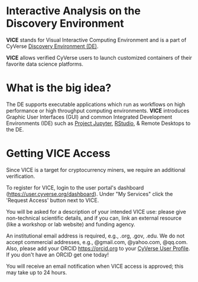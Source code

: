 # Interactive Analysis on the Discovery Environment

**VICE** stands for Visual Interactive Computing Environment and is a part of CyVerse [Discovery Environment (DE)](https://de.cyverse.org).

**VICE** allows verified CyVerse users to launch customized containers of their favorite data science platforms.

# What is the big idea?

The DE supports executable applications which run as workflows on high performance or high throughput computing environments. **VICE** introduces Graphic User Interfaces (GUI) and common Integrated Development Environments (IDE) such as [Project Jupyter](http://jupyter.org/), [RStudio](https://www.rstudio.com/), & Remote Desktops to the DE.

# Getting VICE Access

Since VICE is a target for cryptocurrency miners, we require an additional verification. 

To register for VICE, login to the user portal's dashboard (<https://user.cyverse.org/dashboard>). Under "My Services" click the 'Request Access' button next to VICE. 

You will be asked for a description of your intended VICE use: please give non-technical scientific details, and if you can, link an external resource (like a workshop or lab website) and funding agency. 

An institutional email address is required, e.g., .org, .gov, .edu. We do not accept commercial addresses, e.g., @gmail.com, @yahoo.com, @qq.com. Also, please add your ORCID <https://orcid.org> to your [CyVerse User Profile](https://user.cyverse.org). If you don't have an ORCID get one today!

You will receive an email notification when VICE access is approved; this may take up to 24 hours.

